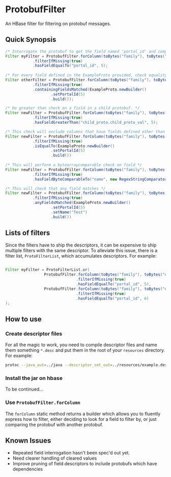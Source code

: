# ProtobufFilter

An HBase filter for filtering on protobuf messages.

## Quick Synopsis

```java
/* Interrogate the protobuf to get the field named 'portal_id' and compare.  */
Filter myFilter = ProtobufFilter.forColumn(toBytes("family"), toBytes("qualifier"), ExampleProto.class)
            .filterIfMissing(true)
            .hasFieldEqualTo("portal_id", 5);
    
/* For every field defined in the ExampleProto provided, check equality. */
Filter otherFilter = ProtobufFilter.forColumn(toBytes("family"), toBytes("qualifier"), ExampleProto.class)
            .filterIfMissing(true)
            .containingFieldsMatched(ExampleProto.newBuilder()
                    .setPortalId(5)
                    .build());

/* Do greater than check on a field in a child protobuf. */
Filter newFilter = ProtobufFilter.forColumn(toBytes("family"), toBytes("qualifier"), ExampleProto.class)
            .filterIfMissing(true)
            .hasFieldGreaterThan("child_proto.child_proto_val", 5);

/* This check will exclude columns that have fields defined other than portalId */
Filter newFilter = ProtobufFilter.forColumn(toBytes("family"), toBytes("qualifier"), ExampleProto.class)
            .filterIfMissing(true)
            .isEqualTo(ExampleProto.newBuilder()
                    .setPortalId(5)
                    .build())
                    
/* This will perform a bytearraycomparable check on field */
Filter newFilter = ProtobufFilter.forColumn(toBytes("family"), toBytes("qualifier"), ExampleProto.class)
            .filterIfMissing(true)
            .hasFieldByteComparableTo("name", new RegexStringComparator(REGEX), CompareOp.EQUAL);

/* This will check that any field matches */
Filter newFilter = ProtobufFilter.forColumn(toBytes("family"), toBytes("qualifier"), ExampleProto.class)
            .filterIfMissing(true)
            .anyFieldsMatched(ExampleProto.newBuilder()
                    .setPortalId(5)
                    .setName("Test")
                    .build())

```

## Lists of filters

Since the filters have to ship the descriptors, it can be expensive to ship multiple filters with the same
descriptor. To alleviate this issue, there is a filter list, `ProtoFilterList`, which accumulates descriptors.
For example:

```java

Filter myFilter = ProtoFilterList.or(
                 ProtobufFilter.forColumn(toBytes("family"), toBytes("qualifier"), ExampleProto.class)
                               .filterIfMissing(true)
                               .hasFieldEqualTo("portal_id", 5),
                 ProtobufFilter.forColumn(toBytes("family"), toBytes("qualifier"), ExampleProto.class)
                               .filterIfMissing(true)
                               .hasFieldEqualTo("portal_id", 6)
);
```                                              

## How to use

### Create descriptor files

For all the magic to work, you need to compile descriptor files and name them
something `*.desc` and put them in the root of your `resources` directory.
For example:

```bash
protoc --java_out=../java --descriptor_set_out=../resources/example.desc --proto_path=. example.proto protobuf_filter.proto
```

### Install the jar on hbase

To be continued...

### Use `ProtobufFilter.forColumn`

The `forColumn` static method returns a builder which allows you to
fluently express how to filter, either deciding to look for a field
to filter by, or just comparing the protobuf with another protobuf.


## Known Issues

- Repeated field interrogation hasn't been spec'd out yet.
- Need clearer handling of cleared values
- Improve pruning of field descriptors to include protobufs which have dependencies
